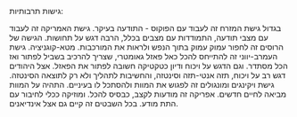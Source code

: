 גישות תרבותיות:

בגדול גישת המזרח זה לעבוד עם הפוקוס - התודעה בעיקר.
גישת האמריקה זה לעבוד עם מצבי תודעה, התמודדות עם מצבים בכלל, הרבה דגש על תחושות.
הגישה של הרוסים זה לחפור עמוק עמוק בתוך הנפש ולראות את המורכבות. מטא-קוגניציה.
גישת העמרב-יווני זה להתייחס להכל כאל פאזל גאומטרי, שצריך להרכיב בשביל לפתור ואז הכל מסתדר. וגם הדגש על ויכוח ודיון כטקטיקה חשובה לפתור את הפאזל.
אצל היהודים דגש רב על ויכוח, תזה אנטי-תזה וסינטזה, והחשיבות לתהליך ולא רק לתוצאה הסינטזה.
גישת ויקינגים ומונגולים זה לפגוש את המוות ולהסתכל לו בעיניים. התהיה על המוות מביאה לחיים חדשים.
אפריקה זה מודעות לקצב, כבסיס להכל. ומוזיקה ככלי לחיבור עם התת מודע. בכל השבטים זה קיים גם אצל אינדיאנים.
